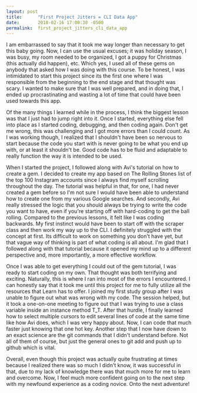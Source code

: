 ```yaml
---
layout: post
title:      "First Project Jitters = CLI Data App"
date:       2018-02-16 17:00:38 -0500
permalink:  first_project_jitters_cli_data_app
---
```



I am embarrassed to say that it took me way longer than necessary to get this baby going. Now, I can use the usual excuses; it was holiday season, I was busy, my room needed to be organized, I got a puppy for Christmas (this actually did happen), etc. Which yes, I used all of these gems on anybody that asked how I was doing with this course. To be honest, I was intimidated to start this project since its the first one where I was responsible from the beginning to the end stage and that thought was scary. I wanted to make sure that I was well prepared, and in doing that, I ended up procrastinating and wasting a lot of time that could have been used towards this app. 

Of the many things I learned while in the process, I think the biggest lesson was that I just had to jump right into it. Once I started, everything else fell into place as I started coding, debugging, and then coding again. Don't get me wrong, this was challenging and I got more errors than I could count. As I was working though, I realized that I shouldn't have been so nervous to start because the code you start with is never going to be what you end up with, or at least it shouldn't be. Good code has to be fluid and adaptable to really function the way it is intended to be used.

When I started the project, I followed along with Avi's tutorial on how to create a gem. I decided to create my app based on The Rolling Stones list of the top 100 Instagram accounts since I always find myself scrolling throughout the day. The tutorial was helpful in that, for one, I had never created a gem before so I'm not sure I would have been able to understand how to create one from my various Google searches. And secondly, Avi really stressed the logic that you should always be trying to write the code you want to have, even if you're starting off with hard-coding to get the ball rolling. Compared to the previous lessons, it felt like I was coding backwards. My first instinct would have been to start off with the scraper class and then work my way up to the CLI. I definitely struggled with the concept at first. Its difficult to work on something you don't have yet, but that vague way of thinking is part of what coding is all about. I'm glad that I followed along with that tutorial because it opened my mind up to a different perspective and, more importantly, a more effective workflow.

Once I was able to get everything I could out of the gem tutorial, I was ready to start coding on my own. That thought was both terrifying and exciting. Naturally, this is where I ran into most of the errors I encountered. I can honestly say that it took me until this project for me to fully utilize all the resources that Learn has to offer. I joined my first study group after I was unable to figure out what was wrong with my code. The session helped, but it took a one-on-one meeting to figure out that I was trying to use a class variable inside an instance method T_T. After that hurdle, I finally learned how to select multiple cursors to edit several lines of code at the same time like how Avi does, which I was very happy about. Now, I can code that much faster just knowing that one hot key. Another step that I now have down to an exact science are the git commands that I didn't understand before. Not all of them of course, but just the general ones to git add and push up to github which is vital.

Overall, even though this project was actually quite frustrating at times because I realized there was so much I didn't know, it was successful in that, due to my lack of knowledge there was that much more for me to learn and overcome. Now, I feel much more confident going on to the next step with my newfound experience as a coding novice. Onto the next adventure! 
